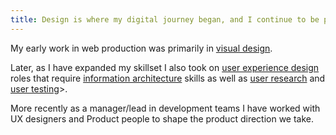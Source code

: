 ```yaml
---
title: Design is where my digital journey began, and I continue to be part of the design conversation
---
```

My early work in web production was primarily in [visual design](/tag/visual-design/). 

Later, as I have expanded my skillset I also took on [user experience design](/tag/user-experience-design/) roles that require [information architecture](/tag/information-architecture/) skills as well as [user research](/tag/user-research/) and [user testing](/tag/user-testing/)>.

More recently as a manager/lead in development teams I have worked with UX designers and Product people to shape the product direction we take.
